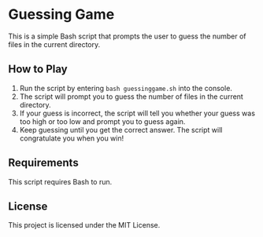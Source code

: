 # Guessing Game

This is a simple Bash script that prompts the user to guess the number of files in the current directory.

## How to Play

1. Run the script by entering `bash guessinggame.sh` into the console.
2. The script will prompt you to guess the number of files in the current directory.
3. If your guess is incorrect, the script will tell you whether your guess was too high or too low and prompt you to guess again.
4. Keep guessing until you get the correct answer. The script will congratulate you when you win!

## Requirements

This script requires Bash to run.

## License

This project is licensed under the MIT License.
